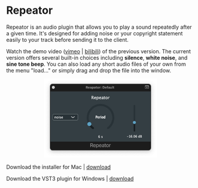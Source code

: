# Repeator

Repeator is an audio plugin that allows you to play a sound repeatedly after a given time. It's designed for adding noise or your copyright statement easily to your track before sending it to the client.

Watch the demo video ([vimeo](https://vimeo.com/727250430) | [bilibili](https://www.bilibili.com/video/BV1oY4y1E7NP?spm_id_from=333.999.0.0)) of the previous version. The current version offers several built-in choices including **silence**, **white noise**, and **sine tone beep**. You can also load any short audio files of your own from the menu "load..." or simply drag and drop the file into the window.


<p align="center">
  <img src="https://raw.githubusercontent.com/likelian/Repeator/main/Images/RepeatorAULogic.png" width=60%/>
</p>

Download the installer for Mac | [download](https://github.com/likelian/Repeator/raw/main/Distribution/Repeator/build/Repeator.pkg)

Download the VST3 plugin for Windows | [download](https://github.com/likelian/Repeator/raw/main/Distribution/Repeator.vst3.zip)
